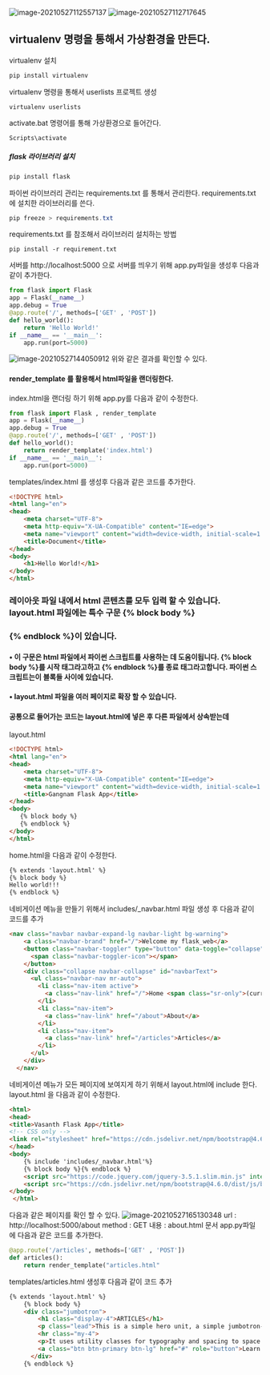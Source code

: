 ![image-20210527112557137](https://user-images.githubusercontent.com/25717861/119756391-729f6d00-bede-11eb-94ba-7ce05968d862.png)
![image-20210527112717645](https://user-images.githubusercontent.com/25717861/119756443-8519a680-bede-11eb-8b9f-cd46ec2e7791.png)
## virtualenv 명령을 통해서 가상환경을 만든다.
virtualenv 설치
```powershell
pip install virtualenv
```
virtualenv 명령을 통해서 userlists 프로젝트 생성
```
virtualenv userlists
```
activate.bat 명령어를 통해 가상환경으로 들어간다.
```
Scripts\activate
```
##### flask 라이브러리 설치
```powershell
pip install flask 
```
파이썬 라이브러리 관리는 requirements.txt 를 통해서 관리한다.
requirements.txt  에 설치한 라이브러리를 쓴다.
```powershell
pip freeze > requirements.txt
```
requirements.txt 를 참조해서 라이브러리 설치하는 방법
```
pip install -r requirement.txt
```
서버를 http://localhost:5000 으로 서버를 띄우기 위해 app.py파일을 생성후 다음과 같이 추가한다.
```python
from flask import Flask
app = Flask(__name__)
app.debug = True
@app.route('/', methods=['GET' , 'POST'])
def hello_world():
    return 'Hello World!'
if __name__ == '__main__':
    app.run(port=5000)
```
![image-20210527144050912](https://user-images.githubusercontent.com/25717861/119772114-a5a32a00-bef9-11eb-9b0f-3f48f7e2c980.png)
위와 같은 결과를 확인할 수 있다.
#### render_template 를 활용해서 html파일을 랜더링한다.
index.html을 랜더링 하기 위해 
app.py를 다음과 같이 수정한다.
```python
from flask import Flask , render_template
app = Flask(__name__)
app.debug = True
@app.route('/', methods=['GET' , 'POST'])
def hello_world():
    return render_template('index.html')
if __name__ == '__main__':
    app.run(port=5000)
```
templates/index.html 를 생성후 다음과 같은 코드를 추가한다.
```html
<!DOCTYPE html>
<html lang="en">
<head>
    <meta charset="UTF-8">
    <meta http-equiv="X-UA-Compatible" content="IE=edge">
    <meta name="viewport" content="width=device-width, initial-scale=1.0">
    <title>Document</title>
</head>
<body>
    <h1>Hello World!</h1>
</body>
</html>
```
### 레이아웃 파일 내에서 html 콘텐츠를 모두 입력 할 수 있습니다. layout.html 파일에는 특수 구문 {% block body %} 
###  {% endblock %}이 있습니다.
#### •   이 구문은 html 파일에서 파이썬 스크립트를 사용하는 데 도움이됩니다. {% block body %}를 시작 태그라고하고 {% endblock %}를 종료 태그라고합니다. 파이썬 스크립트는이 블록들 사이에 있습니다.
#### • layout.html 파일을 여러 페이지로 확장 할 수 있습니다. 
#### 공통으로 들어가는 코드는 layout.html에 넣은 후 다른 파일에서 상속받는데
layout.html
```html
<!DOCTYPE html>
<html lang="en">
<head>
    <meta charset="UTF-8">
    <meta http-equiv="X-UA-Compatible" content="IE=edge">
    <meta name="viewport" content="width=device-width, initial-scale=1.0">
    <title>Gangnam Flask App</title>
</head>
<body>
   {% block body %}
   {% endblock %}
</body>
</html>
```
home.html을 다음과 같이 수정한다.
```html
{% extends 'layout.html' %} 
{% block body %} 
Hello world!!! 
{% endblock %}
```
네비게이션 메뉴을 만들기 위해서
includes/_navbar.html 파일 생성 후 다음과 같이 코드를 추가
```html
<nav class="navbar navbar-expand-lg navbar-light bg-warning">
    <a class="navbar-brand" href="/">Welcome my flask_web</a>
    <button class="navbar-toggler" type="button" data-toggle="collapse" data-target="#navbarText" aria-controls="navbarText" aria-expanded="false" aria-label="Toggle navigation">
      <span class="navbar-toggler-icon"></span>
    </button>
    <div class="collapse navbar-collapse" id="navbarText">
      <ul class="navbar-nav mr-auto">
        <li class="nav-item active">
          <a class="nav-link" href="/">Home <span class="sr-only">(current)</span></a>
        </li>
        <li class="nav-item">
          <a class="nav-link" href="/about">About</a>
        </li>
        <li class="nav-item">
          <a class="nav-link" href="/articles">Articles</a>
        </li>
      </ul>
    </div>
  </nav>
```
네비게이션 메뉴가 모든 페이지에 보여지게 하기 위해서 layout.html에 include 한다.
layout.html 을 다음과 같이 수정한다.
```html
<html> 
<head> 
<title>Vasanth Flask App</title> 
<!-- CSS only -->
<link rel="stylesheet" href="https://cdn.jsdelivr.net/npm/bootstrap@4.6.0/dist/css/bootstrap.min.css" integrity="sha384-B0vP5xmATw1+K9KRQjQERJvTumQW0nPEzvF6L/Z6nronJ3oUOFUFpCjEUQouq2+l" crossorigin="anonymous">
</head> 
<body> 
    {% include 'includes/_navbar.html'%}
    {% block body %}{% endblock %} 
    <script src="https://code.jquery.com/jquery-3.5.1.slim.min.js" integrity="sha384-DfXdz2htPH0lsSSs5nCTpuj/zy4C+OGpamoFVy38MVBnE+IbbVYUew+OrCXaRkfj" crossorigin="anonymous"></script>
    <script src="https://cdn.jsdelivr.net/npm/bootstrap@4.6.0/dist/js/bootstrap.bundle.min.js" integrity="sha384-Piv4xVNRyMGpqkS2by6br4gNJ7DXjqk09RmUpJ8jgGtD7zP9yug3goQfGII0yAns" crossorigin="anonymous"></script>
</body>
 </html> 
```
다음과 같은 페이지를 확인 할 수 있다.
![image-20210527165130348](https://user-images.githubusercontent.com/25717861/119787104-cf654c80-bf0b-11eb-8ecf-26e60987c2db.png)
url : http://localhost:5000/about 
method : GET
내용 : about.html 문서
app.py파일에 다음과 같은 코드를 추가한다.
```python
@app.route('/articles', methods=['GET' , 'POST'])
def articles():
    return render_template("articles.html"
```
templates/articles.html 생성후 다음과 같이 코드 추가
```html
{% extends 'layout.html' %} 
    {% block body %} 
    <div class="jumbotron">
        <h1 class="display-4">ARTICLES</h1>
        <p class="lead">This is a simple hero unit, a simple jumbotron-style component for calling extra attention to featured content or information.</p>
        <hr class="my-4">
        <p>It uses utility classes for typography and spacing to space content out within the larger container.</p>
        <a class="btn btn-primary btn-lg" href="#" role="button">Learn more</a>
      </div>
    {% endblock %} 
